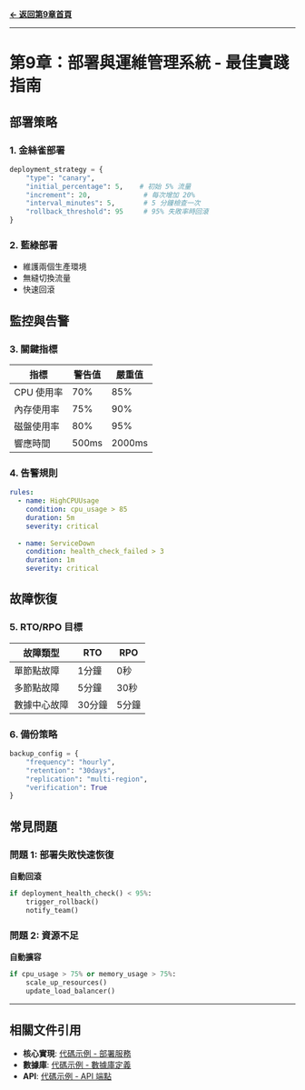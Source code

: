**[← 返回第9章首頁](ch9-index.md)**

---

# 第9章：部署與運維管理系統 - 最佳實踐指南

## 部署策略

### 1. 金絲雀部署

```python
deployment_strategy = {
    "type": "canary",
    "initial_percentage": 5,    # 初始 5% 流量
    "increment": 20,             # 每次增加 20%
    "interval_minutes": 5,       # 5 分鐘檢查一次
    "rollback_threshold": 95     # 95% 失敗率時回滾
}
```

### 2. 藍綠部署

- 維護兩個生產環境
- 無縫切換流量
- 快速回滾

## 監控與告警

### 3. 關鍵指標

| 指標 | 警告值 | 嚴重值 |
|------|--------|--------|
| CPU 使用率 | 70% | 85% |
| 內存使用率 | 75% | 90% |
| 磁盤使用率 | 80% | 95% |
| 響應時間 | 500ms | 2000ms |

### 4. 告警規則

```yaml
rules:
  - name: HighCPUUsage
    condition: cpu_usage > 85
    duration: 5m
    severity: critical
    
  - name: ServiceDown
    condition: health_check_failed > 3
    duration: 1m
    severity: critical
```

## 故障恢復

### 5. RTO/RPO 目標

| 故障類型 | RTO | RPO |
|---------|-----|-----|
| 單節點故障 | 1分鐘 | 0秒 |
| 多節點故障 | 5分鐘 | 30秒 |
| 數據中心故障 | 30分鐘 | 5分鐘 |

### 6. 備份策略

```python
backup_config = {
    "frequency": "hourly",
    "retention": "30days",
    "replication": "multi-region",
    "verification": True
}
```

## 常見問題

### 問題 1: 部署失敗快速恢復

**自動回滾**
```python
if deployment_health_check() < 95%:
    trigger_rollback()
    notify_team()
```

### 問題 2: 資源不足

**自動擴容**
```python
if cpu_usage > 75% or memory_usage > 75%:
    scale_up_resources()
    update_load_balancer()
```

---

## 相關文件引用

- **核心實現**: [代碼示例 - 部署服務](../ch9-code-examples/ch9-code-01-deployment-service.md)
- **數據庫**: [代碼示例 - 數據庫定義](../ch9-code-examples/ch9-code-02-database-schema.md)
- **API**: [代碼示例 - API 端點](../ch9-code-examples/ch9-code-03-api-examples.md)
